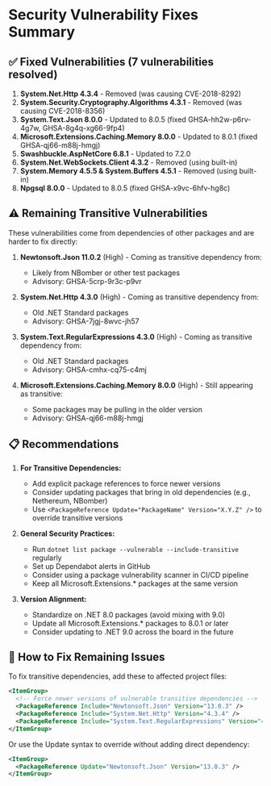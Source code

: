 # Security Vulnerability Fixes Summary

## ✅ Fixed Vulnerabilities (7 vulnerabilities resolved)

1. **System.Net.Http 4.3.4** - Removed (was causing CVE-2018-8292)
2. **System.Security.Cryptography.Algorithms 4.3.1** - Removed (was causing CVE-2018-8356) 
3. **System.Text.Json 8.0.0** - Updated to 8.0.5 (fixed GHSA-hh2w-p6rv-4g7w, GHSA-8g4q-xg66-9fp4)
4. **Microsoft.Extensions.Caching.Memory 8.0.0** - Updated to 8.0.1 (fixed GHSA-qj66-m88j-hmgj)
5. **Swashbuckle.AspNetCore 6.8.1** - Updated to 7.2.0
6. **System.Net.WebSockets.Client 4.3.2** - Removed (using built-in)
7. **System.Memory 4.5.5 & System.Buffers 4.5.1** - Removed (using built-in)
8. **Npgsql 8.0.0** - Updated to 8.0.5 (fixed GHSA-x9vc-6hfv-hg8c)

## ⚠️ Remaining Transitive Vulnerabilities

These vulnerabilities come from dependencies of other packages and are harder to fix directly:

1. **Newtonsoft.Json 11.0.2** (High) - Coming as transitive dependency from:
   - Likely from NBomber or other test packages
   - Advisory: GHSA-5crp-9r3c-p9vr

2. **System.Net.Http 4.3.0** (High) - Coming as transitive dependency from:
   - Old .NET Standard packages
   - Advisory: GHSA-7jgj-8wvc-jh57

3. **System.Text.RegularExpressions 4.3.0** (High) - Coming as transitive dependency from:
   - Old .NET Standard packages  
   - Advisory: GHSA-cmhx-cq75-c4mj

4. **Microsoft.Extensions.Caching.Memory 8.0.0** (High) - Still appearing as transitive:
   - Some packages may be pulling in the older version
   - Advisory: GHSA-qj66-m88j-hmgj

## 📋 Recommendations

1. **For Transitive Dependencies:**
   - Add explicit package references to force newer versions
   - Consider updating packages that bring in old dependencies (e.g., Nethereum, NBomber)
   - Use `<PackageReference Update="PackageName" Version="X.Y.Z" />` to override transitive versions

2. **General Security Practices:**
   - Run `dotnet list package --vulnerable --include-transitive` regularly
   - Set up Dependabot alerts in GitHub
   - Consider using a package vulnerability scanner in CI/CD pipeline
   - Keep all Microsoft.Extensions.* packages at the same version

3. **Version Alignment:**
   - Standardize on .NET 8.0 packages (avoid mixing with 9.0)
   - Update all Microsoft.Extensions.* packages to 8.0.1 or later
   - Consider updating to .NET 9.0 across the board in the future

## 🔧 How to Fix Remaining Issues

To fix transitive dependencies, add these to affected project files:

```xml
<ItemGroup>
  <!-- Force newer versions of vulnerable transitive dependencies -->
  <PackageReference Include="Newtonsoft.Json" Version="13.0.3" />
  <PackageReference Include="System.Net.Http" Version="4.3.4" />
  <PackageReference Include="System.Text.RegularExpressions" Version="4.3.1" />
</ItemGroup>
```

Or use the Update syntax to override without adding direct dependency:

```xml
<ItemGroup>
  <PackageReference Update="Newtonsoft.Json" Version="13.0.3" />
</ItemGroup>
```